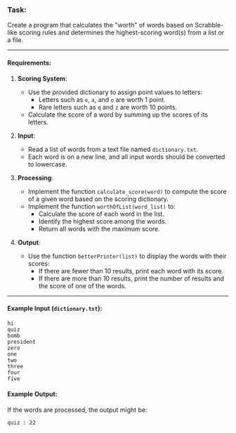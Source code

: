 ### Task:  

Create a program that calculates the "worth" of words based on Scrabble-like scoring rules and determines the highest-scoring word(s) from a list or a file.  

---

#### Requirements:  

1. **Scoring System**:  
   - Use the provided dictionary to assign point values to letters:  
     - Letters such as `e`, `a`, and `o` are worth 1 point.  
     - Rare letters such as `q` and `z` are worth 10 points.  
   - Calculate the score of a word by summing up the scores of its letters.  

2. **Input**:  
   - Read a list of words from a text file named `dictionary.txt`.  
   - Each word is on a new line, and all input words should be converted to lowercase.  

3. **Processing**:  
   - Implement the function `calculate_score(word)` to compute the score of a given word based on the scoring dictionary.  
   - Implement the function `worthOfList(word_list)` to:  
     - Calculate the score of each word in the list.  
     - Identify the highest score among the words.  
     - Return all words with the maximum score.  

4. **Output**:  
   - Use the function `betterPrinter(list)` to display the words with their scores:  
     - If there are fewer than 10 results, print each word with its score.  
     - If there are more than 10 results, print the number of results and the score of one of the words.  

---

#### Example Input (`dictionary.txt`):  
```
hi  
quiz  
bomb  
president  
zero  
one  
two  
three  
four  
five  
```

#### Example Output:  
If the words are processed, the output might be:  
```
quiz : 22  
```